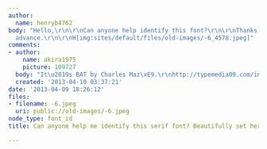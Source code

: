 ```yaml
---
author:
  name: henryb4762
body: "Hello,\r\n\r\nCan anyone help identify this font?\r\n\r\nThanks very much in
  advance.\r\n\r\nH[img:sites/default/files/old-images/-6_4578.jpeg]"
comments:
- author:
    name: akira1975
    picture: 109727
  body: "It\u2019s BAT by Charles Maz\xE9.\r\nhttp://typemedia09.com/index.php?/graduates/charles-maze/\r\nhttp://www.cataloged.cc/"
  created: '2013-04-10 03:37:21'
date: '2013-04-09 18:26:12'
files:
- filename: -6.jpeg
  uri: public://old-images/-6.jpeg
node_type: font_id
title: Can anyone help me identify this serif font? Beautifully set here in this book.

---
```


